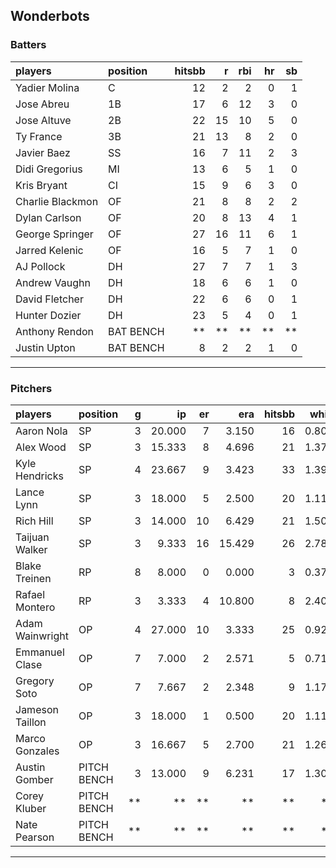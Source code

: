 ## Wonderbots

### Batters

 
|players          |position  | hitsbb|  r| rbi| hr| sb| 
|:----------------|:---------|------:|--:|---:|--:|--:| 
|Yadier Molina    |C         |     12|  2|   2|  0|  1| 
|Jose Abreu       |1B        |     17|  6|  12|  3|  0| 
|Jose Altuve      |2B        |     22| 15|  10|  5|  0| 
|Ty France        |3B        |     21| 13|   8|  2|  0| 
|Javier Baez      |SS        |     16|  7|  11|  2|  3| 
|Didi Gregorius   |MI        |     13|  6|   5|  1|  0| 
|Kris Bryant      |CI        |     15|  9|   6|  3|  0| 
|Charlie Blackmon |OF        |     21|  8|   8|  2|  2| 
|Dylan Carlson    |OF        |     20|  8|  13|  4|  1| 
|George Springer  |OF        |     27| 16|  11|  6|  1| 
|Jarred Kelenic   |OF        |     16|  5|   7|  1|  0| 
|AJ Pollock       |DH        |     27|  7|   7|  1|  3| 
|Andrew Vaughn    |DH        |     18|  6|   6|  1|  0| 
|David Fletcher   |DH        |     22|  6|   6|  0|  1| 
|Hunter Dozier    |DH        |     23|  5|   4|  0|  1| 
|Anthony Rendon   |BAT BENCH |     **| **|  **| **| **| 
|Justin Upton     |BAT BENCH |      8|  2|   2|  1|  0| 

* * *

### Pitchers

 
|players         |position    |  g|     ip| er|    era| hitsbb|  whip| so|  w| sv| 
|:---------------|:-----------|--:|------:|--:|------:|------:|-----:|--:|--:|--:| 
|Aaron Nola      |SP          |  3| 20.000|  7|  3.150|     16| 0.800| 19|  1|  0| 
|Alex Wood       |SP          |  3| 15.333|  8|  4.696|     21| 1.370| 18|  1|  0| 
|Kyle Hendricks  |SP          |  4| 23.667|  9|  3.423|     33| 1.394| 14|  2|  0| 
|Lance Lynn      |SP          |  3| 18.000|  5|  2.500|     20| 1.111| 17|  1|  0| 
|Rich Hill       |SP          |  3| 14.000| 10|  6.429|     21| 1.500|  9|  0|  0| 
|Taijuan Walker  |SP          |  3|  9.333| 16| 15.429|     26| 2.786|  8|  0|  0| 
|Blake Treinen   |RP          |  8|  8.000|  0|  0.000|      3| 0.375|  7|  0|  0| 
|Rafael Montero  |RP          |  3|  3.333|  4| 10.800|      8| 2.400|  3|  0|  0| 
|Adam Wainwright |OP          |  4| 27.000| 10|  3.333|     25| 0.926| 25|  2|  0| 
|Emmanuel Clase  |OP          |  7|  7.000|  2|  2.571|      5| 0.714|  6|  0|  2| 
|Gregory Soto    |OP          |  7|  7.667|  2|  2.348|      9| 1.174| 10|  0|  4| 
|Jameson Taillon |OP          |  3| 18.000|  1|  0.500|     20| 1.111| 12|  3|  0| 
|Marco Gonzales  |OP          |  3| 16.667|  5|  2.700|     21| 1.260| 11|  2|  0| 
|Austin Gomber   |PITCH BENCH |  3| 13.000|  9|  6.231|     17| 1.308| 13|  2|  0| 
|Corey Kluber    |PITCH BENCH | **|     **| **|     **|     **|    **| **| **| **| 
|Nate Pearson    |PITCH BENCH | **|     **| **|     **|     **|    **| **| **| **| 


* * *


